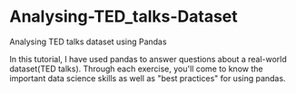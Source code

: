# Analysing-TED_talks-Dataset
Analysing TED talks dataset using Pandas

  In this tutorial, I have used pandas to answer questions about a real-world dataset(TED talks). Through each exercise, you'll come to know the important data science skills as well as "best practices" for using pandas. 
